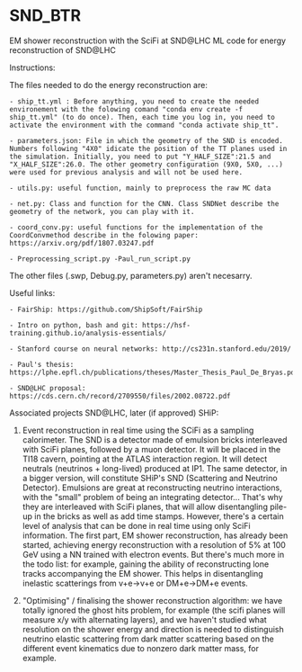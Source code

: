 # SND_BTR
EM shower reconstruction with the SciFi at SND@LHC
ML code for energy reconstruction of SND@LHC

Instructions:

The files needed to do the energy reconstruction are:

    - ship_tt.yml : Before anything, you need to create the needed environement with the folowing comand "conda env create -f ship_tt.yml" (to do once). Then, each time you log in, you need to activate the environment with the command "conda activate ship_tt".
    
    - parameters.json: File in which the geometry of the SND is encoded. Numbers following "4X0" idicate the position of the TT planes used in the simulation. Initially, you need to put "Y_HALF_SIZE":21.5 and "X_HALF_SIZE":26.0. The other geometry configuration (9X0, 5X0, ...) were used for previous analysis and will not be used here.
    
    - utils.py: useful function, mainly to preprocess the raw MC data
    
    - net.py: Class and function for the CNN. Class SNDNet describe the geometry of the network, you can play with it.
    
    - coord_conv.py: useful functions for the implementation of the CoordConvmethod describe in the folowing paper: https://arxiv.org/pdf/1807.03247.pdf
    
    - Preprocessing_script.py -Paul_run_script.py
The other files (.swp, Debug.py, parameters.py) aren't necesarry.

Useful links:

    - FairShip: https://github.com/ShipSoft/FairShip

    - Intro on python, bash and git: https://hsf-training.github.io/analysis-essentials/ 

    - Stanford course on neural networks: http://cs231n.stanford.edu/2019/ 

    - Paul's thesis: https://lphe.epfl.ch/publications/theses/Master_Thesis_Paul_De_Bryas.pdf 

    - SND@LHC proposal: https://cds.cern.ch/record/2709550/files/2002.08722.pdf


Associated projects
SND@LHC, later (if approved) SHiP: 
1. Event reconstruction in real time using the SCiFi as a sampling calorimeter. The SND is a detector made of emulsion bricks interleaved with SciFi planes, followed by a muon detector. It will be placed in the TI18 cavern, pointing at the ATLAS interaction region. It will detect neutrals (neutrinos + long-lived) produced at IP1. The same detector, in a bigger version, will constitute SHiP's SND (Scattering and Neutrino Detector). Emulsions are great at reconstructing neutrino interactions, with the "small" problem of being an integrating detector... That's why they are interleaved with SciFi planes, that will allow disentangling pile-up in the bricks as well as add time stamps. However, there's a certain level of analysis that can be done in real time using only SciFi information. The first part, EM shower reconstruction, has already been started, achieving energy reconstruction with a resolution of 5% at 100 GeV using a NN trained with electron events. But there's much more in the todo list: for example, gaining the ability of reconstructing lone tracks accompanying the EM shower. This helps in disentangling inelastic scatterings from v+e->v+e or DM+e->DM+e events.


2. "Optimising" / finalising the shower reconstruction algorithm: we have totally ignored the ghost hits problem, for example (the scifi planes will measure x/y with alternating layers), and we haven't studied what resolution on the shower energy and direction is needed to distinguish neutrino elastic scattering from dark matter scattering based on the different event kinematics due to nonzero dark matter mass, for example.
